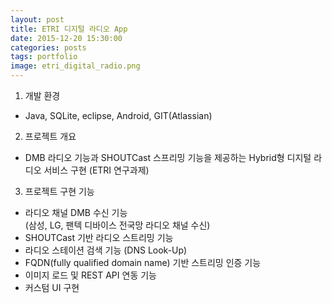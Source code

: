 ```yaml
---
layout: post
title: ETRI 디지털 라디오 App
date: 2015-12-20 15:30:00 
categories: posts 
tags: portfolio
image: etri_digital_radio.png
---
```


1) 개발 환경  
 - Java, SQLite, eclipse, Android, GIT(Atlassian)  

2) 프로젝트 개요  
 - DMB 라디오 기능과 SHOUTCast 스프리밍 기능을 제공하는 Hybrid형 디지털 라디오 서비스 구현 (ETRI 연구과제)  

3) 프로젝트 구현 기능  
 - 라디오 채널 DMB 수신 기능  
   (삼성, LG, 팬텍 디바이스 전국망 라디오 채널 수신)  
 - SHOUTCast 기반 라디오 스트리밍 기능  
 - 라디오 스테이션 검색 기능 (DNS Look-Up)  
 - FQDN(fully qualified domain name) 기반 스트리밍 인증 기능  
 - 이미지 로드 및 REST API 연동 기능  
 - 커스텀 UI 구현  
 